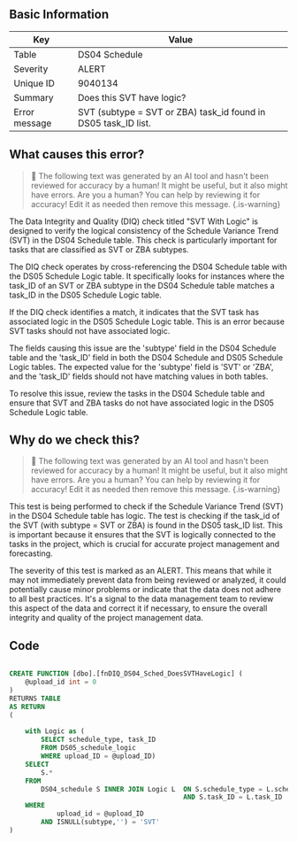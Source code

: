 ## Basic Information
| Key         | Value          |
|-------------|----------------|
| Table       | DS04 Schedule |
| Severity    | ALERT |
| Unique ID   | 9040134   |
| Summary     | Does this SVT have logic? |
| Error message | SVT (subtype = SVT or ZBA) task_id found in DS05 task_ID list. |

## What causes this error?

> :robot: The following text was generated by an AI tool and hasn't been reviewed for accuracy by a human! It might be useful, but it also might have errors. Are you a human? You can help by reviewing it for accuracy! Edit it as needed then remove this message.
{.is-warning}

The Data Integrity and Quality (DIQ) check titled "SVT With Logic" is designed to verify the logical consistency of the Schedule Variance Trend (SVT) in the DS04 Schedule table. This check is particularly important for tasks that are classified as SVT or ZBA subtypes.

The DIQ check operates by cross-referencing the DS04 Schedule table with the DS05 Schedule Logic table. It specifically looks for instances where the task_ID of an SVT or ZBA subtype in the DS04 Schedule table matches a task_ID in the DS05 Schedule Logic table.

If the DIQ check identifies a match, it indicates that the SVT task has associated logic in the DS05 Schedule Logic table. This is an error because SVT tasks should not have associated logic. 

The fields causing this issue are the 'subtype' field in the DS04 Schedule table and the 'task_ID' field in both the DS04 Schedule and DS05 Schedule Logic tables. The expected value for the 'subtype' field is 'SVT' or 'ZBA', and the 'task_ID' fields should not have matching values in both tables. 

To resolve this issue, review the tasks in the DS04 Schedule table and ensure that SVT and ZBA tasks do not have associated logic in the DS05 Schedule Logic table.
## Why do we check this?

> :robot: The following text was generated by an AI tool and hasn't been reviewed for accuracy by a human! It might be useful, but it also might have errors. Are you a human? You can help by reviewing it for accuracy! Edit it as needed then remove this message.
{.is-warning}

This test is being performed to check if the Schedule Variance Trend (SVT) in the DS04 Schedule table has logic. The test is checking if the task_id of the SVT (with subtype = SVT or ZBA) is found in the DS05 task_ID list. This is important because it ensures that the SVT is logically connected to the tasks in the project, which is crucial for accurate project management and forecasting.

The severity of this test is marked as an ALERT. This means that while it may not immediately prevent data from being reviewed or analyzed, it could potentially cause minor problems or indicate that the data does not adhere to all best practices. It's a signal to the data management team to review this aspect of the data and correct it if necessary, to ensure the overall integrity and quality of the project management data.
## Code

```sql

CREATE FUNCTION [dbo].[fnDIQ_DS04_Sched_DoesSVTHaveLogic] (
	@upload_id int = 0
)
RETURNS TABLE
AS RETURN
(
	
	with Logic as (
		SELECT schedule_type, task_ID 
		FROM DS05_schedule_logic 
		WHERE upload_ID = @upload_ID)
	SELECT
		S.*
	FROM
		DS04_schedule S INNER JOIN Logic L 	ON S.schedule_type = L.schedule_type
											AND S.task_ID = L.task_ID
	WHERE
			upload_id = @upload_ID
		AND ISNULL(subtype,'') = 'SVT'
)
```
